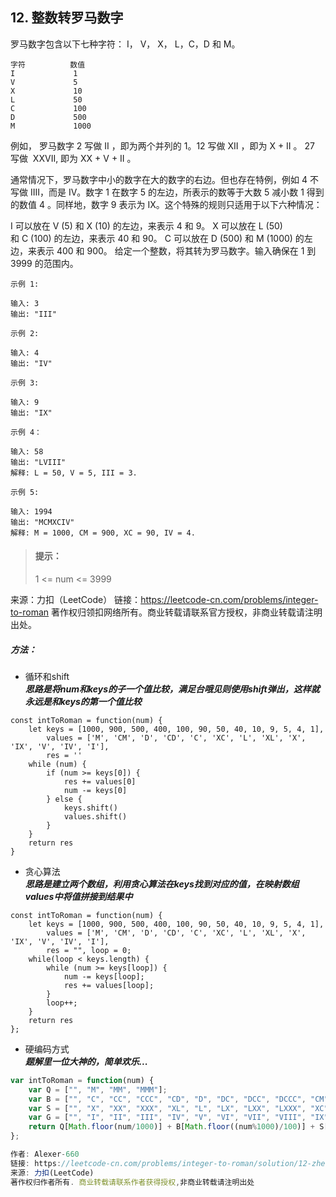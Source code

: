 ## 12. 整数转罗马数字

<p>
罗马数字包含以下七种字符： I， V， X， L，C，D 和 M。
</p>

```vue
字符          数值
I             1
V             5
X             10
L             50
C             100
D             500
M             1000
```
<p>
例如， 罗马数字 2 写做 II ，即为两个并列的 1。12 写做 XII ，即为 X + II 。 27 写做  XXVII, 即为 XX + V + II 。

通常情况下，罗马数字中小的数字在大的数字的右边。但也存在特例，例如 4 不写做 IIII，而是 IV。数字 1 在数字 5 的左边，所表示的数等于大数 5 减小数 1 得到的数值 4 。同样地，数字 9 表示为 IX。这个特殊的规则只适用于以下六种情况：

I 可以放在 V (5) 和 X (10) 的左边，来表示 4 和 9。
X 可以放在 L (50) 和 C (100) 的左边，来表示 40 和 90。
C 可以放在 D (500) 和 M (1000) 的左边，来表示 400 和 900。
给定一个整数，将其转为罗马数字。输入确保在 1 到 3999 的范围内。
</p>

```
示例 1:

输入: 3
输出: "III"

示例 2:

输入: 4
输出: "IV"

示例 3:

输入: 9
输出: "IX"

示例 4：

输入: 58
输出: "LVIII"
解释: L = 50, V = 5, III = 3.

示例 5:

输入: 1994
输出: "MCMXCIV"
解释: M = 1000, CM = 900, XC = 90, IV = 4.
```

> #### 提示： <br>
> 1 <= num <= 3999

来源：力扣（LeetCode）
链接：https://leetcode-cn.com/problems/integer-to-roman
著作权归领扣网络所有。商业转载请联系官方授权，非商业转载请注明出处。

##### 方法：
- 循环和shift  
  **_思路是将num和keys的子一个值比较，满足台哦见则使用shift弹出，这样就永远是和keys的第一个值比较_**
```
const intToRoman = function(num) {
    let keys = [1000, 900, 500, 400, 100, 90, 50, 40, 10, 9, 5, 4, 1],
        values = ['M', 'CM', 'D', 'CD', 'C', 'XC', 'L', 'XL', 'X', 'IX', 'V', 'IV', 'I'],
        res = ''
    while (num) {
        if (num >= keys[0]) {
            res += values[0]
            num -= keys[0]
        } else {
            keys.shift()
            values.shift()
        }
    }
    return res
}
```

- 贪心算法  
  **_思路是建立两个数组，利用贪心算法在keys找到对应的值，在映射数组values中将值拼接到结果中_**
```
const intToRoman = function(num) {
    let keys = [1000, 900, 500, 400, 100, 90, 50, 40, 10, 9, 5, 4, 1],
        values = ['M', 'CM', 'D', 'CD', 'C', 'XC', 'L', 'XL', 'X', 'IX', 'V', 'IV', 'I'],
        res = "", loop = 0;
    while(loop < keys.length) {
        while (num >= keys[loop]) {
            num -= keys[loop];
            res += values[loop];
        }
        loop++;
    }
    return res
};
```

- 硬编码方式  
  **_题解里一位大神的，简单欢乐..._**
```js
var intToRoman = function(num) {
    var Q = ["", "M", "MM", "MMM"];
    var B = ["", "C", "CC", "CCC", "CD", "D", "DC", "DCC", "DCCC", "CM"];
    var S = ["", "X", "XX", "XXX", "XL", "L", "LX", "LXX", "LXXX", "XC"];
    var G = ["", "I", "II", "III", "IV", "V", "VI", "VII", "VIII", "IX"];
    return Q[Math.floor(num/1000)] + B[Math.floor((num%1000)/100)] + S[Math.floor((num%100)/10)] + G[num%10];
};

作者: Alexer-660
链接: https://leetcode-cn.com/problems/integer-to-roman/solution/12-zheng-shu-zhuan-luo-ma-shu-zi-by-alexer-660/
来源: 力扣(LeetCode)
著作权归作者所有. 商业转载请联系作者获得授权,非商业转载请注明出处
```
